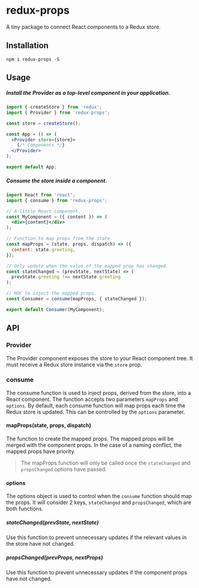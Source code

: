 # redux-props
A tiny package to connect React components to a Redux store.

## Installation
```
npm i redux-props -S
```

## Usage

##### Install the Provider as a top-level component in your application.

```jsx
import { createStore } from 'redux';
import { Provider } from 'redux-props';

const store = createStore();

const App = () => (
  <Provider store={store}>
    {/* Components */}
  </Provider>
);

export default App;
```

##### Consume the store inside a component.

```jsx
import React from 'react';
import { consume } from 'redux-props';

// A little React component.
const MyComponent = ({ content }) => (
  <div>{content}</div>
);

// Function to map props from the state.
const mapProps = (state, props, dispatch) => ({
  content: state.greeting,
});

// Only update when the value of the mapped prop has changed.
const stateChanged = (prevState, nextState) => (
  prevState.greeting !== nextState.greeting
);

// HOC to inject the mapped props.
const Consumer = consume(mapProps, { stateChanged });

export default Consumer(MyComponent);
```

## API

### Provider
The Provider component exposes the store to your React component tree. It must receive a Redux store instance via the `store` prop.

### consume
The consume function is used to inject props, derived from the store, into a React component. The function accepts two parameters `mapProps` and `options`. By default, each consume function will map props each time the Redux store is updated. This can be controlled by the `options` parameter.

#### mapProps(state, props, dispatch)
The function to create the mapped props. The mapped props will be merged with the component props. In the case of a naming conflict, the mapped props have priority.
> The mapProps function will only be called once the `stateChanged` and `propsChanged` options have passed.

#### options
The options object is used to control when the `consume` function should map the props. It will consider 2 keys, `stateChanged` and `propsChanged`, which are both functions.

##### stateChanged(prevState, nextState)
Use this function to prevent unnecessary updates if the relevant values in the store have not changed. 

##### propsChanged(prevProps, nextProps)
Use this function to prevent unnecessary updates if the component props have not changed. 
